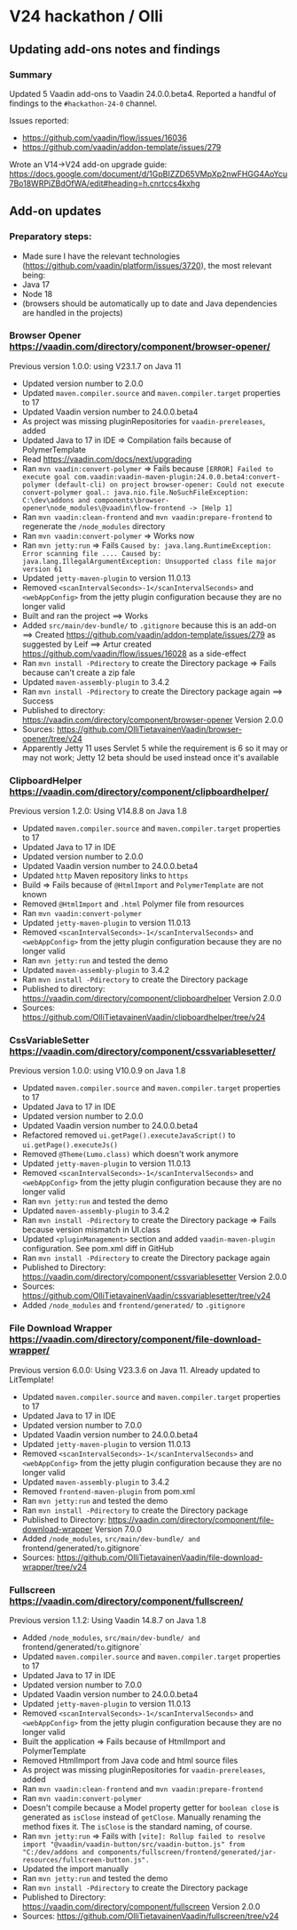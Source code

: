 # V24 hackathon / Olli

## Updating add-ons notes and findings

### Summary

Updated 5 Vaadin add-ons to Vaadin 24.0.0.beta4. Reported a handful of findings to the `#hackathon-24-0` channel.

Issues reported:
* https://github.com/vaadin/flow/issues/16036
* https://github.com/vaadin/addon-template/issues/279

Wrote an V14->V24 add-on upgrade guide: https://docs.google.com/document/d/1GpBIZZD65VMpXp2nwFHGG4AoYcu7Bo18WRPiZBdOfWA/edit#heading=h.cnrtccs4kxhg

## Add-on updates

### Preparatory steps:
* Made sure I have the relevant technologies (https://github.com/vaadin/platform/issues/3720), the most relevant being:
* Java 17
* Node 18
* (browsers should be automatically up to date and Java dependencies are handled in the projects)

### Browser Opener https://vaadin.com/directory/component/browser-opener/
Previous version 1.0.0: using V23.1.7 on Java 11
* Updated version number to 2.0.0
* Updated `maven.compiler.source` and `maven.compiler.target` properties to 17
* Updated Vaadin version number to 24.0.0.beta4
* As project was missing pluginRepositories for `vaadin-prereleases`, added
* Updated Java to 17 in IDE
  => Compilation fails because of PolymerTemplate
* Read https://vaadin.com/docs/next/upgrading
* Ran `mvn vaadin:convert-polymer`
  => Fails because `[ERROR] Failed to execute goal com.vaadin:vaadin-maven-plugin:24.0.0.beta4:convert-polymer (default-cli) on project browser-opener: Could not execute convert-polymer goal.: java.nio.file.NoSuchFileException: C:\dev\addons and components\browser-opener\node_modules\@vaadin\flow-frontend -> [Help 1]`
* Ran `mvn vaadin:clean-frontend` and `mvn vaadin:prepare-frontend` to regenerate the `/node_modules` directory
* Ran `mvn vaadin:convert-polymer`
  => Works now
* Ran `mvn jetty:run`
  => Fails `Caused by: java.lang.RuntimeException: Error scanning file .... Caused by: java.lang.IllegalArgumentException: Unsupported class file major version 61`
* Updated `jetty-maven-plugin` to version 11.0.13
* Removed `<scanIntervalSeconds>-1</scanIntervalSeconds>` and `<webAppConfig>` from the jetty plugin configuration because they are no longer valid
* Built and ran the project
  ==> Works
* Added `src/main/dev-bundle/` to `.gitignore` because this is an add-on
  ==> Created https://github.com/vaadin/addon-template/issues/279 as suggested by Leif
  ==> Artur created https://github.com/vaadin/flow/issues/16028 as a side-effect
* Ran `mvn install -Pdirectory` to create the Directory package
  => Fails because can't create a zip fale
* Updated `maven-assembly-plugin` to 3.4.2
* Ran `mvn install -Pdirectory` to create the Directory package again
  ==> Success
* Published to directory: https://vaadin.com/directory/component/browser-opener Version 2.0.0
* Sources: https://github.com/OlliTietavainenVaadin/browser-opener/tree/v24
* Apparently Jetty 11 uses Servlet 5 while the requirement is 6 so it may or may not work; Jetty 12 beta should be used instead once it's available

### ClipboardHelper https://vaadin.com/directory/component/clipboardhelper/
Previous version 1.2.0: Using V14.8.8 on Java 1.8
* Updated `maven.compiler.source` and `maven.compiler.target` properties to 17
* Updated Java to 17 in IDE
* Updated version number to 2.0.0
* Updated Vaadin version number to 24.0.0.beta4
* Updated `http` Maven repository links to `https`
* Build
  => Fails because of `@HtmlImport` and `PolymerTemplate` are not known
* Removed `@HtmlImport` and `.html` Polymer file from resources
* Ran `mvn vaadin:convert-polymer`
* Updated `jetty-maven-plugin` to version 11.0.13
* Removed `<scanIntervalSeconds>-1</scanIntervalSeconds>` and `<webAppConfig>` from the jetty plugin configuration because they are no longer valid
* Ran `mvn jetty:run` and tested the demo
* Updated `maven-assembly-plugin` to 3.4.2
* Ran `mvn install -Pdirectory` to create the Directory package
* Published to directory: https://vaadin.com/directory/component/clipboardhelper Version 2.0.0
* Sources: https://github.com/OlliTietavainenVaadin/clipboardhelper/tree/v24

### CssVariableSetter https://vaadin.com/directory/component/cssvariablesetter/
Previous version 1.0.0: using V10.0.9 on Java 1.8
* Updated `maven.compiler.source` and `maven.compiler.target` properties to 17
* Updated Java to 17 in IDE
* Updated version number to 2.0.0
* Updated Vaadin version number to 24.0.0.beta4
* Refactored removed `ui.getPage().executeJavaScript()` to `ui.getPage().executeJs()`
* Removed `@Theme(Lumo.class)` which doesn't work anymore
* Updated `jetty-maven-plugin` to version 11.0.13
* Removed `<scanIntervalSeconds>-1</scanIntervalSeconds>` and `<webAppConfig>` from the jetty plugin configuration because they are no longer valid
* Ran `mvn jetty:run` and tested the demo
* Updated `maven-assembly-plugin` to 3.4.2
* Ran `mvn install -Pdirectory` to create the Directory package
  => Fails because version mismatch in UI.class
* Updated `<pluginManagement>` section and added `vaadin-maven-plugin` configuration. See pom.xml diff in GitHub
* Ran `mvn install -Pdirectory` to create the Directory package again
* Published to Directory: https://vaadin.com/directory/component/cssvariablesetter Version 2.0.0
* Sources: https://github.com/OlliTietavainenVaadin/cssvariablesetter/tree/v24
* Added `/node_modules` and `frontend/generated/` to `.gitignore`

### File Download Wrapper https://vaadin.com/directory/component/file-download-wrapper/
Previous version 6.0.0: Using V23.3.6 on Java 11. Already updated to LitTemplate!
* Updated `maven.compiler.source` and `maven.compiler.target` properties to 17
* Updated Java to 17 in IDE
* Updated version number to 7.0.0
* Updated Vaadin version number to 24.0.0.beta4
* Updated `jetty-maven-plugin` to version 11.0.13
* Removed `<scanIntervalSeconds>-1</scanIntervalSeconds>` and `<webAppConfig>` from the jetty plugin configuration because they are no longer valid
* Updated `maven-assembly-plugin` to 3.4.2
* Removed `frontend-maven-plugin` from pom.xml
* Ran `mvn jetty:run` and tested the demo
* Ran `mvn install -Pdirectory` to create the Directory package
* Published to Directory: https://vaadin.com/directory/component/file-download-wrapper Version 7.0.0
* Added `/node_modules`, `src/main/dev-bundle/ and `frontend/generated/` to `.gitignore`
* Sources: https://github.com/OlliTietavainenVaadin/file-download-wrapper/tree/v24

### Fullscreen https://vaadin.com/directory/component/fullscreen/
Previous version 1.1.2: Using Vaadin 14.8.7 on Java 1.8

* Added `/node_modules`, `src/main/dev-bundle/ and `frontend/generated/` to `.gitignore`
* Updated `maven.compiler.source` and `maven.compiler.target` properties to 17
* Updated Java to 17 in IDE
* Updated version number to 7.0.0
* Updated Vaadin version number to 24.0.0.beta4
* Updated `jetty-maven-plugin` to version 11.0.13
* Removed `<scanIntervalSeconds>-1</scanIntervalSeconds>` and `<webAppConfig>` from the jetty plugin configuration because they are no longer valid
* Built the application
  => Fails because of HtmlImport and PolymerTemplate
* Removed HtmlImport from Java code and html source files
* As project was missing pluginRepositories for `vaadin-prereleases`, added
* Ran `mvn vaadin:clean-frontend` and `mvn vaadin:prepare-frontend`
* Ran `mvn vaadin:convert-polymer`
* Doesn't compile because a Model property getter for `boolean close` is generated as `isClose` instead of `getClose`. Manually renaming the method fixes it. The `isClose` is the standard naming, of course.
* Ran `mvn jetty:run`
  => Fails with `[vite]: Rollup failed to resolve import "@vaadin/vaadin-button/src/vaadin-button.js" from "C:/dev/addons and components/fullscreen/frontend/generated/jar-resources/fullscreen-button.js".`
* Updated the import manually
* Ran `mvn jetty:run` and tested the demo
* Ran `mvn install -Pdirectory` to create the Directory package
* Published to Directory: https://vaadin.com/directory/component/fullscreen Version 2.0.0
* Sources: https://github.com/OlliTietavainenVaadin/fullscreen/tree/v24
